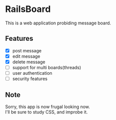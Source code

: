 # RailsBoard
This is a web application probiding message board.  

## Features
- [x] post message
- [x] edit message
- [x] delete message
- [ ] support for multi boards(threads)
- [ ] user authentication
- [ ] security features

## Note
Sorry, this app is now frugal looking now.  
I'll be sure to study CSS, and improbe it.
